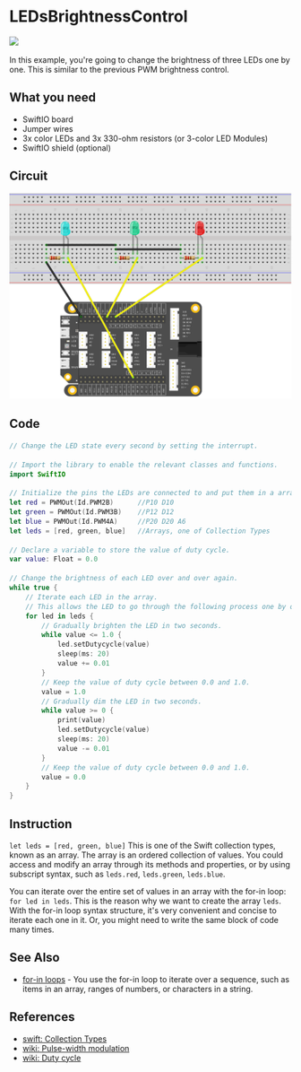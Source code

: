 # LEDsBrightnessControl

![](../../.gitbook/assets/LEDsBrightnessControl.gif)

In this example, you're going to change the brightness of three LEDs one by one. This is similar to the previous PWM brightness control. 

## What you need

* SwiftIO board
* Jumper wires
* 3x color LEDs and 3x 330-ohm resistors \(or 3-color LED Modules\)
* SwiftIO shield \(optional\)

## Circuit

![](../../.gitbook/assets/LEDsBrightness.png)

## Code

```swift
// Change the LED state every second by setting the interrupt.

// Import the library to enable the relevant classes and functions.
import SwiftIO

// Initialize the pins the LEDs are connected to and put them in a array.
let red = PWMOut(Id.PWM2B)      //P10 D10
let green = PWMOut(Id.PWM3B)    //P12 D12
let blue = PWMOut(Id.PWM4A)     //P20 D20 A6
let leds = [red, green, blue]   //Arrays, one of Collection Types

// Declare a variable to store the value of duty cycle.
var value: Float = 0.0

// Change the brightness of each LED over and over again.
while true {
    // Iterate each LED in the array. 
    // This allows the LED to go through the following process one by one.
    for led in leds {
        // Gradually brighten the LED in two seconds.
        while value <= 1.0 {
            led.setDutycycle(value)
            sleep(ms: 20)
            value += 0.01
        }
        // Keep the value of duty cycle between 0.0 and 1.0.
        value = 1.0
        // Gradually dim the LED in two seconds.
        while value >= 0 {
            print(value)
            led.setDutycycle(value)
            sleep(ms: 20)
            value -= 0.01
        }
        // Keep the value of duty cycle between 0.0 and 1.0.
        value = 0.0
    }
}
```

## Instruction

`let leds = [red, green, blue]` This is one of the Swift collection types, known as an array. The array is an ordered collection of values. You could access and modify an array through its methods and properties, or by using subscript syntax, such as `leds.red`, `leds.green`, `leds.blue`.

You can iterate over the entire set of values in an array with the for-in loop: `for led in leds`. This is the reason why we want to create the array `leds`. With the for-in loop syntax structure, it's very convenient and concise to iterate each one in it. Or, you might need to write the same block of code many times.

## See Also

* [for-in loops](https://docs.swift.org/swift-book/LanguageGuide/ControlFlow.html) - You use the for-in loop to iterate over a sequence, such as items in an array, ranges of numbers, or characters in a string.

## References

* [swift: Collection Types](https://docs.swift.org/swift-book/LanguageGuide/CollectionTypes.html)
* [wiki: Pulse-width modulation](https://en.wikipedia.org/wiki/Pulse-width_modulation)
* [wiki: Duty cycle](https://en.wikipedia.org/wiki/Duty_cycle)

